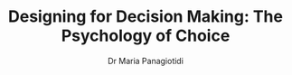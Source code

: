 ---
layout: post
title: "Designing for Decision Making: The Psychology of Choice"
link: "https://uxpsychology.substack.com/p/designing-for-decision-making-the"
author: "Dr Maria Panagiotidi"
published_date: "01/11/2024"
description: "Applying Psychological Principles in UX Design"
language: "en"
categories: 
   - Liens
tags: "design ux ui"
og-tags: "design ux ui"
permalink: /:categories/:year/:month/:day/:title/
---